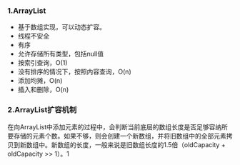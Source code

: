 
### 1.ArrayList
- 基于数组实现，可以动态扩容。
- 线程不安全
- 有序
- 允许存储所有类型，包括null值
- 按索引查询，O(1)
- 没有排序的情况下，按照内容查询，O(n)
- 添加均摊，O(n)
- 插入和删除，O(n)

### 2.ArrayList扩容机制
在向ArrayList中添加元素的过程中，会判断当前底层的数组长度是否足够容纳所要存储的元素个数。如果不够，则会创建一个新数组，并将旧数组中的全部元素拷贝到新数组中。新数组的长度，一般来说是旧数组长度的1.5倍（oldCapacity + oldCapacity >> 1）。1 
